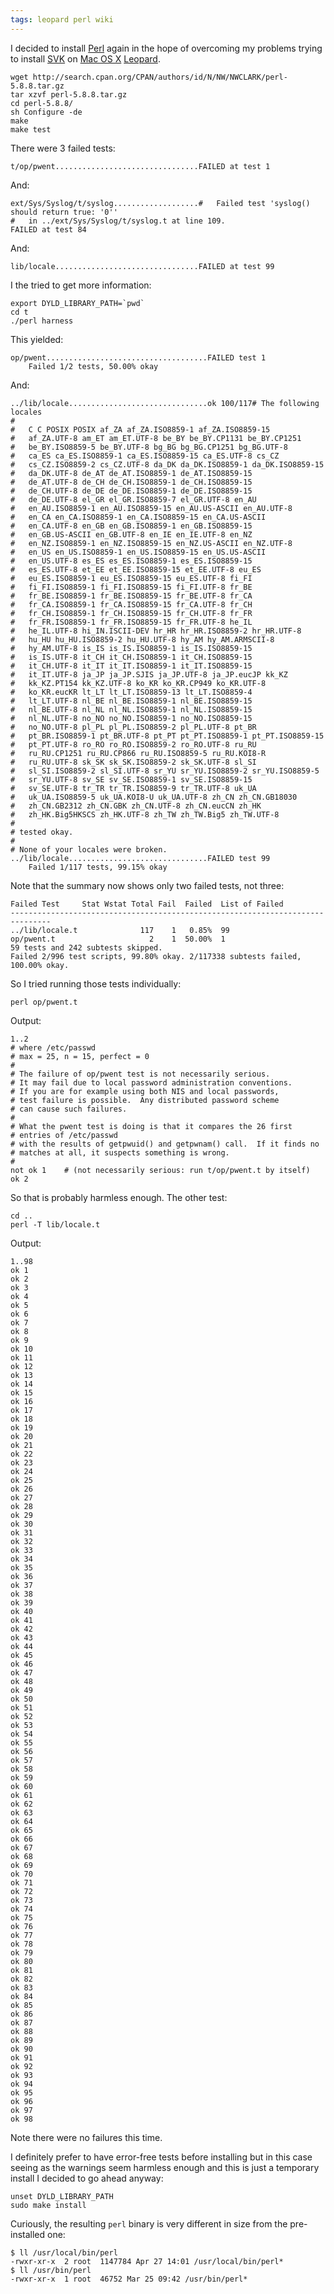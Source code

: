 ```yaml
---
tags: leopard perl wiki
---
```


I decided to install [Perl](/wiki/Perl) again in the hope of overcoming my problems trying to install [SVK](/wiki/SVK) on [Mac OS X](/wiki/Mac_OS_X) [Leopard](/wiki/Leopard).

    wget http://search.cpan.org/CPAN/authors/id/N/NW/NWCLARK/perl-5.8.8.tar.gz
    tar xzvf perl-5.8.8.tar.gz 
    cd perl-5.8.8/
    sh Configure -de
    make
    make test

There were 3 failed tests:

    t/op/pwent................................FAILED at test 1

And:

    ext/Sys/Syslog/t/syslog...................#   Failed test 'syslog() should return true: '0''
    #   in ../ext/Sys/Syslog/t/syslog.t at line 109.
    FAILED at test 84

And:

    lib/locale................................FAILED at test 99

I the tried to get more information:

    export DYLD_LIBRARY_PATH=`pwd`
    cd t
    ./perl harness

This yielded:

    op/pwent....................................FAILED test 1                    
    	Failed 1/2 tests, 50.00% okay

And:

    ../lib/locale...............................ok 100/117# The following locales
    #
    #	C C POSIX POSIX af_ZA af_ZA.ISO8859-1 af_ZA.ISO8859-15
    #	af_ZA.UTF-8 am_ET am_ET.UTF-8 be_BY be_BY.CP1131 be_BY.CP1251
    #	be_BY.ISO8859-5 be_BY.UTF-8 bg_BG bg_BG.CP1251 bg_BG.UTF-8
    #	ca_ES ca_ES.ISO8859-1 ca_ES.ISO8859-15 ca_ES.UTF-8 cs_CZ
    #	cs_CZ.ISO8859-2 cs_CZ.UTF-8 da_DK da_DK.ISO8859-1 da_DK.ISO8859-15
    #	da_DK.UTF-8 de_AT de_AT.ISO8859-1 de_AT.ISO8859-15
    #	de_AT.UTF-8 de_CH de_CH.ISO8859-1 de_CH.ISO8859-15
    #	de_CH.UTF-8 de_DE de_DE.ISO8859-1 de_DE.ISO8859-15
    #	de_DE.UTF-8 el_GR el_GR.ISO8859-7 el_GR.UTF-8 en_AU
    #	en_AU.ISO8859-1 en_AU.ISO8859-15 en_AU.US-ASCII en_AU.UTF-8
    #	en_CA en_CA.ISO8859-1 en_CA.ISO8859-15 en_CA.US-ASCII
    #	en_CA.UTF-8 en_GB en_GB.ISO8859-1 en_GB.ISO8859-15
    #	en_GB.US-ASCII en_GB.UTF-8 en_IE en_IE.UTF-8 en_NZ
    #	en_NZ.ISO8859-1 en_NZ.ISO8859-15 en_NZ.US-ASCII en_NZ.UTF-8
    #	en_US en_US.ISO8859-1 en_US.ISO8859-15 en_US.US-ASCII
    #	en_US.UTF-8 es_ES es_ES.ISO8859-1 es_ES.ISO8859-15
    #	es_ES.UTF-8 et_EE et_EE.ISO8859-15 et_EE.UTF-8 eu_ES
    #	eu_ES.ISO8859-1 eu_ES.ISO8859-15 eu_ES.UTF-8 fi_FI
    #	fi_FI.ISO8859-1 fi_FI.ISO8859-15 fi_FI.UTF-8 fr_BE
    #	fr_BE.ISO8859-1 fr_BE.ISO8859-15 fr_BE.UTF-8 fr_CA
    #	fr_CA.ISO8859-1 fr_CA.ISO8859-15 fr_CA.UTF-8 fr_CH
    #	fr_CH.ISO8859-1 fr_CH.ISO8859-15 fr_CH.UTF-8 fr_FR
    #	fr_FR.ISO8859-1 fr_FR.ISO8859-15 fr_FR.UTF-8 he_IL
    #	he_IL.UTF-8 hi_IN.ISCII-DEV hr_HR hr_HR.ISO8859-2 hr_HR.UTF-8
    #	hu_HU hu_HU.ISO8859-2 hu_HU.UTF-8 hy_AM hy_AM.ARMSCII-8
    #	hy_AM.UTF-8 is_IS is_IS.ISO8859-1 is_IS.ISO8859-15
    #	is_IS.UTF-8 it_CH it_CH.ISO8859-1 it_CH.ISO8859-15
    #	it_CH.UTF-8 it_IT it_IT.ISO8859-1 it_IT.ISO8859-15
    #	it_IT.UTF-8 ja_JP ja_JP.SJIS ja_JP.UTF-8 ja_JP.eucJP kk_KZ
    #	kk_KZ.PT154 kk_KZ.UTF-8 ko_KR ko_KR.CP949 ko_KR.UTF-8
    #	ko_KR.eucKR lt_LT lt_LT.ISO8859-13 lt_LT.ISO8859-4
    #	lt_LT.UTF-8 nl_BE nl_BE.ISO8859-1 nl_BE.ISO8859-15
    #	nl_BE.UTF-8 nl_NL nl_NL.ISO8859-1 nl_NL.ISO8859-15
    #	nl_NL.UTF-8 no_NO no_NO.ISO8859-1 no_NO.ISO8859-15
    #	no_NO.UTF-8 pl_PL pl_PL.ISO8859-2 pl_PL.UTF-8 pt_BR
    #	pt_BR.ISO8859-1 pt_BR.UTF-8 pt_PT pt_PT.ISO8859-1 pt_PT.ISO8859-15
    #	pt_PT.UTF-8 ro_RO ro_RO.ISO8859-2 ro_RO.UTF-8 ru_RU
    #	ru_RU.CP1251 ru_RU.CP866 ru_RU.ISO8859-5 ru_RU.KOI8-R
    #	ru_RU.UTF-8 sk_SK sk_SK.ISO8859-2 sk_SK.UTF-8 sl_SI
    #	sl_SI.ISO8859-2 sl_SI.UTF-8 sr_YU sr_YU.ISO8859-2 sr_YU.ISO8859-5
    #	sr_YU.UTF-8 sv_SE sv_SE.ISO8859-1 sv_SE.ISO8859-15
    #	sv_SE.UTF-8 tr_TR tr_TR.ISO8859-9 tr_TR.UTF-8 uk_UA
    #	uk_UA.ISO8859-5 uk_UA.KOI8-U uk_UA.UTF-8 zh_CN zh_CN.GB18030
    #	zh_CN.GB2312 zh_CN.GBK zh_CN.UTF-8 zh_CN.eucCN zh_HK
    #	zh_HK.Big5HKSCS zh_HK.UTF-8 zh_TW zh_TW.Big5 zh_TW.UTF-8
    #
    # tested okay.
    #
    # None of your locales were broken.
    ../lib/locale...............................FAILED test 99                   
    	Failed 1/117 tests, 99.15% okay

Note that the summary now shows only two failed tests, not three:

    Failed Test     Stat Wstat Total Fail  Failed  List of Failed
    -------------------------------------------------------------------------------
    ../lib/locale.t              117    1   0.85%  99
    op/pwent.t                     2    1  50.00%  1
    59 tests and 242 subtests skipped.
    Failed 2/996 test scripts, 99.80% okay. 2/117338 subtests failed, 100.00% okay.

So I tried running those tests individually:

    perl op/pwent.t

Output:

    1..2
    # where /etc/passwd
    # max = 25, n = 15, perfect = 0
    #
    # The failure of op/pwent test is not necessarily serious.
    # It may fail due to local password administration conventions.
    # If you are for example using both NIS and local passwords,
    # test failure is possible.  Any distributed password scheme
    # can cause such failures.
    #
    # What the pwent test is doing is that it compares the 26 first
    # entries of /etc/passwd
    # with the results of getpwuid() and getpwnam() call.  If it finds no
    # matches at all, it suspects something is wrong.
    # 
    not ok 1	# (not necessarily serious: run t/op/pwent.t by itself)
    ok 2

So that is probably harmless enough. The other test:

    cd ..
    perl -T lib/locale.t

Output:

    1..98
    ok 1
    ok 2
    ok 3
    ok 4
    ok 5
    ok 6
    ok 7
    ok 8
    ok 9
    ok 10
    ok 11
    ok 12
    ok 13
    ok 14
    ok 15
    ok 16
    ok 17
    ok 18
    ok 19
    ok 20
    ok 21
    ok 22
    ok 23
    ok 24
    ok 25
    ok 26
    ok 27
    ok 28
    ok 29
    ok 30
    ok 31
    ok 32
    ok 33
    ok 34
    ok 35
    ok 36
    ok 37
    ok 38
    ok 39
    ok 40
    ok 41
    ok 42
    ok 43
    ok 44
    ok 45
    ok 46
    ok 47
    ok 48
    ok 49
    ok 50
    ok 51
    ok 52
    ok 53
    ok 54
    ok 55
    ok 56
    ok 57
    ok 58
    ok 59
    ok 60
    ok 61
    ok 62
    ok 63
    ok 64
    ok 65
    ok 66
    ok 67
    ok 68
    ok 69
    ok 70
    ok 71
    ok 72
    ok 73
    ok 74
    ok 75
    ok 76
    ok 77
    ok 78
    ok 79
    ok 80
    ok 81
    ok 82
    ok 83
    ok 84
    ok 85
    ok 86
    ok 87
    ok 88
    ok 89
    ok 90
    ok 91
    ok 92
    ok 93
    ok 94
    ok 95
    ok 96
    ok 97
    ok 98

Note there were no failures this time.

I definitely prefer to have error-free tests before installing but in this case seeing as the warnings seem harmless enough and this is just a temporary install I decided to go ahead anyway:

    unset DYLD_LIBRARY_PATH
    sudo make install

Curiously, the resulting `perl` binary is very different in size from the pre-installed one:

    $ ll /usr/local/bin/perl
    -rwxr-xr-x  2 root  1147784 Apr 27 14:01 /usr/local/bin/perl*
    $ ll /usr/bin/perl
    -rwxr-xr-x  1 root  46752 Mar 25 09:42 /usr/bin/perl*
